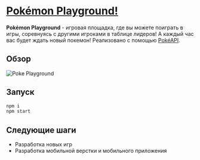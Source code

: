 # <a href='https://pokemon-playground.herokuapp.com/'>Pokémon Playground!</a>

**Pokémon Playground** - игровая площадка, где вы можете поиграть в игры, соревнуясь с другими игроками в таблице лидеров! А каждый час вас будет ждать новый покемон!
Реализовано с помощью <a href="https://pokeapi.co/">PokéAPI</a>.

## Обзор
![Poke Playground](https://github.com/re-mark/pokemon-playground/blob/master/readme-assets/poke.gif)

## Запуск
```js
npm i 
npm start
```

## Следующие шаги
* Разработка новых игр
* Разработка мобильной верстки и мобильного приложения
